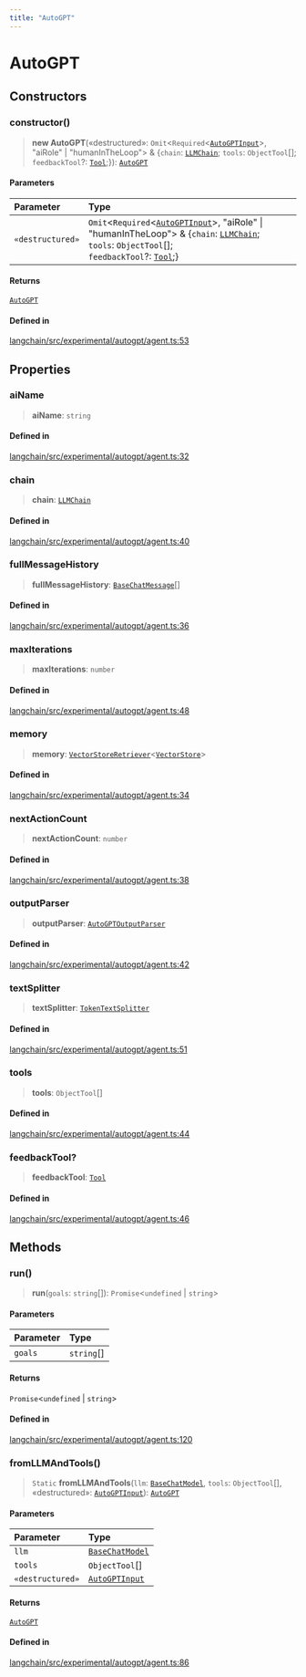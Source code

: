 ```yaml
---
title: "AutoGPT"
---
```


# AutoGPT

## Constructors

### constructor()

> **new AutoGPT**(«destructured»: `Omit`<`Required`<[`AutoGPTInput`](../interfaces/AutoGPTInput.md)\>, "aiRole" \| "humanInTheLoop"\> & \{`chain`: [`LLMChain`](../../chains/classes/LLMChain.md);
> `tools`: `ObjectTool`[];
> `feedbackTool`?: [`Tool`](../../tools/classes/Tool.md);}): [`AutoGPT`](AutoGPT.md)

#### Parameters

| Parameter        | Type                                                                                                                                                                                                                                                           |
| :--------------- | :------------------------------------------------------------------------------------------------------------------------------------------------------------------------------------------------------------------------------------------------------------- |
| `«destructured»` | `Omit`<`Required`<[`AutoGPTInput`](../interfaces/AutoGPTInput.md)\>, "aiRole" \| "humanInTheLoop"\> & \{`chain`: [`LLMChain`](../../chains/classes/LLMChain.md);<br />`tools`: `ObjectTool`[];<br />`feedbackTool`?: [`Tool`](../../tools/classes/Tool.md);} |

#### Returns

[`AutoGPT`](AutoGPT.md)

#### Defined in

[langchain/src/experimental/autogpt/agent.ts:53](https://github.com/hwchase17/langchainjs/blob/ddf2996/langchain/src/experimental/autogpt/agent.ts#L53)

## Properties

### aiName

> **aiName**: `string`

#### Defined in

[langchain/src/experimental/autogpt/agent.ts:32](https://github.com/hwchase17/langchainjs/blob/ddf2996/langchain/src/experimental/autogpt/agent.ts#L32)

### chain

> **chain**: [`LLMChain`](../../chains/classes/LLMChain.md)

#### Defined in

[langchain/src/experimental/autogpt/agent.ts:40](https://github.com/hwchase17/langchainjs/blob/ddf2996/langchain/src/experimental/autogpt/agent.ts#L40)

### fullMessageHistory

> **fullMessageHistory**: [`BaseChatMessage`](../../schema/classes/BaseChatMessage.md)[]

#### Defined in

[langchain/src/experimental/autogpt/agent.ts:36](https://github.com/hwchase17/langchainjs/blob/ddf2996/langchain/src/experimental/autogpt/agent.ts#L36)

### maxIterations

> **maxIterations**: `number`

#### Defined in

[langchain/src/experimental/autogpt/agent.ts:48](https://github.com/hwchase17/langchainjs/blob/ddf2996/langchain/src/experimental/autogpt/agent.ts#L48)

### memory

> **memory**: [`VectorStoreRetriever`](../../vectorstores_base/classes/VectorStoreRetriever.md)<[`VectorStore`](../../vectorstores_base/classes/VectorStore.md)\>

#### Defined in

[langchain/src/experimental/autogpt/agent.ts:34](https://github.com/hwchase17/langchainjs/blob/ddf2996/langchain/src/experimental/autogpt/agent.ts#L34)

### nextActionCount

> **nextActionCount**: `number`

#### Defined in

[langchain/src/experimental/autogpt/agent.ts:38](https://github.com/hwchase17/langchainjs/blob/ddf2996/langchain/src/experimental/autogpt/agent.ts#L38)

### outputParser

> **outputParser**: [`AutoGPTOutputParser`](AutoGPTOutputParser.md)

#### Defined in

[langchain/src/experimental/autogpt/agent.ts:42](https://github.com/hwchase17/langchainjs/blob/ddf2996/langchain/src/experimental/autogpt/agent.ts#L42)

### textSplitter

> **textSplitter**: [`TokenTextSplitter`](../../text_splitter/classes/TokenTextSplitter.md)

#### Defined in

[langchain/src/experimental/autogpt/agent.ts:51](https://github.com/hwchase17/langchainjs/blob/ddf2996/langchain/src/experimental/autogpt/agent.ts#L51)

### tools

> **tools**: `ObjectTool`[]

#### Defined in

[langchain/src/experimental/autogpt/agent.ts:44](https://github.com/hwchase17/langchainjs/blob/ddf2996/langchain/src/experimental/autogpt/agent.ts#L44)

### feedbackTool?

> **feedbackTool**: [`Tool`](../../tools/classes/Tool.md)

#### Defined in

[langchain/src/experimental/autogpt/agent.ts:46](https://github.com/hwchase17/langchainjs/blob/ddf2996/langchain/src/experimental/autogpt/agent.ts#L46)

## Methods

### run()

> **run**(`goals`: `string`[]): `Promise`<`undefined` \| `string`\>

#### Parameters

| Parameter | Type       |
| :-------- | :--------- |
| `goals`   | `string`[] |

#### Returns

`Promise`<`undefined` \| `string`\>

#### Defined in

[langchain/src/experimental/autogpt/agent.ts:120](https://github.com/hwchase17/langchainjs/blob/ddf2996/langchain/src/experimental/autogpt/agent.ts#L120)

### fromLLMAndTools()

> `Static` **fromLLMAndTools**(`llm`: [`BaseChatModel`](../../chat_models_base/classes/BaseChatModel.md), `tools`: `ObjectTool`[], «destructured»: [`AutoGPTInput`](../interfaces/AutoGPTInput.md)): [`AutoGPT`](AutoGPT.md)

#### Parameters

| Parameter        | Type                                                               |
| :--------------- | :----------------------------------------------------------------- |
| `llm`            | [`BaseChatModel`](../../chat_models_base/classes/BaseChatModel.md) |
| `tools`          | `ObjectTool`[]                                                     |
| `«destructured»` | [`AutoGPTInput`](../interfaces/AutoGPTInput.md)                    |

#### Returns

[`AutoGPT`](AutoGPT.md)

#### Defined in

[langchain/src/experimental/autogpt/agent.ts:86](https://github.com/hwchase17/langchainjs/blob/ddf2996/langchain/src/experimental/autogpt/agent.ts#L86)
